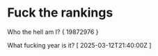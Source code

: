# Fuck the rankings

Who the hell am I?
{ 19872976 }

What fucking year is it?
[ 2025-03-12T21:40:00Z ]
